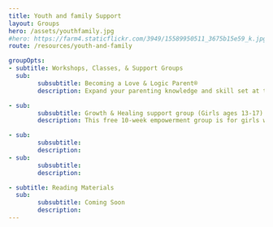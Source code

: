 ```yaml
---
title: Youth and family Support
layout: Groups
hero: /assets/youthfamily.jpg
#hero: https://farm4.staticflickr.com/3949/15589950511_3675b15e59_k.jpg
route: /resources/youth-and-family

groupOpts:
- subtitle: Workshops, Classes, & Support Groups
  sub:
        subsubtitle: Becoming a Love & Logic Parent® 
        description: Expand your parenting knowledge and skill set at this six-week program featuring discussion, video, support, and guest speakers. For upcoming dates, times, and locations, call 1.800.231.1127. 

- sub:
        subsubtitle: Growth & Healing support group (Girls ages 13-17)
        description: This free 10-week empowerment group is for girls who have experienced sexual abuse, date rape, or incest. This group usually meets on Mondays. To register or learn more, call 1.248.456.8150.

- sub:
        subsubtitle: 
        description:
- sub:
        subsubtitle:
        description: 

- subtitle: Reading Materials
  sub:
        subsubtitle: Coming Soon
        description:
---
```

